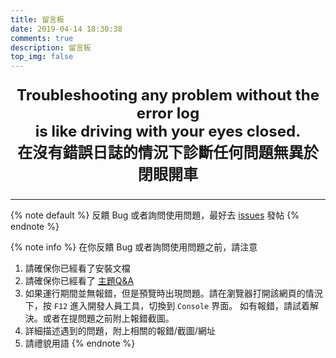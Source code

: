 ```yaml
---
title: 留言板
date: 2019-04-14 18:30:38
comments: true
description: 留言板
top_img: false
---
```

<p style="font-size:1.72em;font-weight:bold;text-align: center">
Troubleshooting any problem without the error log <br> 
is like driving with your eyes closed.<br>
在沒有錯誤日誌的情況下診斷任何問題無異於閉眼開車
</p>

***

{% note default %}
反饋 Bug 或者詢問使用問題，最好去 [issues](https://github.com/jerryc127/hexo-theme-butterfly/issues) 發帖
{% endnote %}

{% note info %}
在你反饋 Bug 或者詢問使用問題之前，請注意
1. 請確保你已經看了安裝文檔
2. 請確保你已經看了 [主題Q&A](https://butterfly.js.org/posts/98d20436/)
3. 如果運行期間並無報錯，但是預覽時出現問題。請在瀏覽器打開該網頁的情況下，按 `F12` 進入開發人員工具，切換到 `Console` 界面。
   如有報錯，請試着解決。或者在提問題之前附上報錯截圖。
4. 詳細描述遇到的問題，附上相關的報錯/截圖/網址
5. 請禮貌用語
{% endnote %}